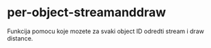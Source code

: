 # per-object-streamanddraw
Funkcija pomocu koje mozete za svaki object ID odredti stream i draw distance.
